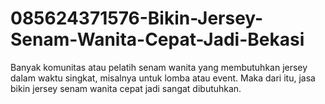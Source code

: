 # 085624371576-Bikin-Jersey-Senam-Wanita-Cepat-Jadi-Bekasi
Banyak komunitas atau pelatih senam wanita yang membutuhkan jersey dalam waktu singkat, misalnya untuk lomba atau event. Maka dari itu, jasa bikin jersey senam wanita cepat jadi sangat dibutuhkan.
